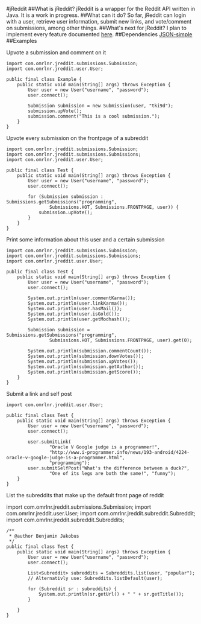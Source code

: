 #jReddit
##What is jReddit?
jReddit is a wrapper for the Reddit API written in Java. It is a work in progress.
##What can it do?
So far, jReddit can login with a user, retrieve user information, submit new links, and vote/comment on submissions, among other things.
##What's next for jReddit?
I plan to implement every feature documented [here](http://www.reddit.com/dev/api).
##Dependencies
[JSON-simple](http://code.google.com/p/json-simple/)
##Examples

Upvote a submission and comment on it

    import com.omrlnr.jreddit.submissions.Submission;
    import com.omrlnr.jreddit.user.User;

    public final class Example {
	    public static void main(String[] args) throws Exception {
		    User user = new User("username", "password");
		    user.connect();

		    Submission submission = new Submission(user, "tki9d");
		    submission.upVote();
		    submission.comment("This is a cool submission.");
	    }
    }

Upvote every submission on the frontpage of a subreddit

    import com.omrlnr.jreddit.submissions.Submission;
    import com.omrlnr.jreddit.submissions.Submissions;
    import com.omrlnr.jreddit.user.User;

    public final class Test {
	    public static void main(String[] args) throws Exception {
		    User user = new User("username", "password");
		    user.connect();

		    for (Submission submission : Submissions.getSubmissions("programming",
				    Submissions.HOT, Submissions.FRONTPAGE, user)) {
			    submission.upVote();
		    }
	    }
    }

Print some information about this user and a certain submission
	
	import com.omrlnr.jreddit.submissions.Submission;
	import com.omrlnr.jreddit.submissions.Submissions;
	import com.omrlnr.jreddit.user.User;
	
	public final class Test {
		public static void main(String[] args) throws Exception {
			User user = new User("username", "password");
			user.connect();
	
			System.out.println(user.commentKarma());
			System.out.println(user.linkKarma());
			System.out.println(user.hasMail());
			System.out.println(user.isGold());
			System.out.println(user.getModhash());
	
			Submission submission = Submissions.getSubmissions("programming",
					Submissions.HOT, Submissions.FRONTPAGE, user).get(0);
	
			System.out.println(submission.commentCount());
			System.out.println(submission.downVotes());
			System.out.println(submission.upVotes());
			System.out.println(submission.getAuthor());
			System.out.println(submission.getScore());
		}
	}

Submit a link and self post

	import com.omrlnr.jreddit.user.User;
	
	public final class Test {
		public static void main(String[] args) throws Exception {
			User user = new User("username", "password");
			user.connect();
	
			user.submitLink(
					"Oracle V Google judge is a programmer!",
					"http://www.i-programmer.info/news/193-android/4224-oracle-v-google-judge-is-a-programmer.html",
					"programming");
			user.submitSelfPost("What's the difference between a duck?",
					"One of its legs are both the same!", "funny");
		}
	}
	
List the subreddits that make up the default front page of reddit

import com.omrlnr.jreddit.submissions.Submission;
	import com.omrlnr.jreddit.user.User;
	import com.omrlnr.jreddit.subreddit.Subreddit;
	import com.omrlnr.jreddit.subreddit.Subreddits;
	
	/**
	 * @author Benjamin Jakobus
	 */
	public final class Test {
		public static void main(String[] args) throws Exception {
			User user = new User("username", "password");
			user.connect();
		
			List<Subreddit> subreddits = Subreddits.list(user, "popular");
			// Alternativly use: Subreddits.listDefault(user);
			
			for (Subreddit sr : subreddits) {
				System.out.println(sr.getUrl() + " " + sr.getTitle());
			}
		
		}
	}
